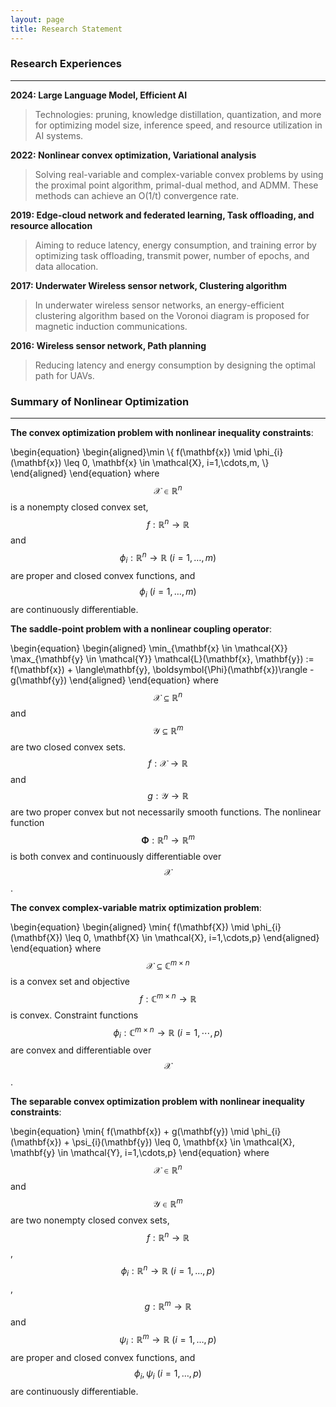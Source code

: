 ```yaml
---
layout: page
title: Research Statement
---
```

### Research Experiences
---
**2024: Large Language Model, Efficient AI**<br>
> Technologies: pruning, knowledge distillation, quantization, and more for optimizing model size, inference speed, and resource utilization in AI systems.

**2022: Nonlinear convex optimization, Variational analysis**<br>
> Solving real-variable and complex-variable convex problems by using the proximal point algorithm, primal-dual method, and ADMM. These methods can achieve an O(1/t) convergence rate.

**2019: Edge-cloud network and federated learning, Task offloading, and resource allocation**<br>
>Aiming to reduce latency, energy consumption, and training error by optimizing task offloading, transmit power, number of epochs, and data allocation.

**2017: Underwater Wireless sensor network, Clustering algorithm**<br>
>In underwater wireless sensor networks, an energy-efficient clustering algorithm based on the Voronoi diagram is proposed for magnetic induction communications.

**2016: Wireless sensor network, Path planning**<br>
>Reducing latency and energy consumption by designing the optimal path for UAVs.







### Summary of Nonlinear Optimization
---
**The convex optimization problem with nonlinear inequality constraints**:<br>

\begin{equation}
\begin{aligned}\min \\{ f(\mathbf{x}) \mid \phi_{i}(\mathbf{x}) \leq 0, \mathbf{x} \in \mathcal{X}, i=1,\cdots,m, \\} \end{aligned}
\end{equation}
where $$\mathcal{X} \in \mathbb{R}^{n}$$ is a nonempty closed convex set, $$f: \mathbb{R}^{n} \rightarrow \mathbb{R}$$ and $$\phi_{i}: \mathbb{R}^{n} \rightarrow \mathbb{R} \ (i=1,\ldots,m)$$ are proper and closed convex functions, and $$\phi_{i} \ (i=1,\ldots,m)$$ are continuously differentiable.

**The saddle-point problem with a nonlinear coupling operator**:<br>


\begin{equation}
\begin{aligned}
\min_{\mathbf{x} \in \mathcal{X}} \max_{\mathbf{y} \in \mathcal{Y}} \mathcal{L}(\mathbf{x}, \mathbf{y}) := f(\mathbf{x}) + \langle\mathbf{y}, \boldsymbol{\Phi}(\mathbf{x})\rangle - g(\mathbf{y})
\end{aligned}
\end{equation} 
where $$\mathcal{X} \subseteq \mathbb{R}^{n}$$ and $$\mathcal{Y} \subseteq \mathbb{R}^{m}$$ are two closed convex sets. $$f: \mathcal{X} \rightarrow \mathbb{R}$$ and $$g: \mathcal{Y} \rightarrow \mathbb{R}$$ are two proper convex but not necessarily smooth functions. The nonlinear function $$\boldsymbol{\Phi}: \mathbb{R}^{n} \rightarrow \mathbb{R}^{m}$$ is both convex and continuously differentiable over $$\mathcal{X}$$.

**The convex complex-variable matrix optimization problem**:<br>

\begin{equation}
\begin{aligned}
\min\{ f(\mathbf{X}) \mid \phi_{i}(\mathbf{X}) \leq 0, \mathbf{X} \in \mathcal{X}, i=1,\cdots,p\}
\end{aligned}
\end{equation}
where $$\mathcal{X} \subseteq \mathbb{C}^{m \times n}$$ is a convex set and objective $$f: \mathbb{C}^{m \times n} \rightarrow \mathbb{R}$$ is convex. Constraint functions $$\phi_{i}: \mathbb{C}^{m \times n} \rightarrow \mathbb{R} \ (i=1,\cdots,p)$$ are convex and differentiable over $$\mathcal{X}$$.

**The separable convex optimization problem with nonlinear inequality constraints**:<br>

\begin{equation}
\min\{ f(\mathbf{x}) + g(\mathbf{y}) \mid \phi_{i}(\mathbf{x}) + \psi_{i}(\mathbf{y}) \leq 0, \mathbf{x} \in \mathcal{X}, \mathbf{y} \in \mathcal{Y}, i=1,\cdots,p\}
\end{equation}
where $$\mathcal{X} \in \mathbb{R}^{n}$$ and $$\mathcal{Y} \in \mathbb{R}^{m}$$ are two nonempty closed convex sets, $$f: \mathbb{R}^{n} \rightarrow \mathbb{R}$$, $$\phi_{i}: \mathbb{R}^{n} \rightarrow \mathbb{R} \ (i=1,\ldots,p)$$, $$g: \mathbb{R}^{m} \rightarrow \mathbb{R}$$ and $$\psi_{i}: \mathbb{R}^{m} \rightarrow \mathbb{R} \ (i=1,\ldots,p)$$ are proper and closed convex functions, and $$\phi_{i}, \psi_{i} \ (i=1,\ldots,p)$$ are continuously differentiable.


